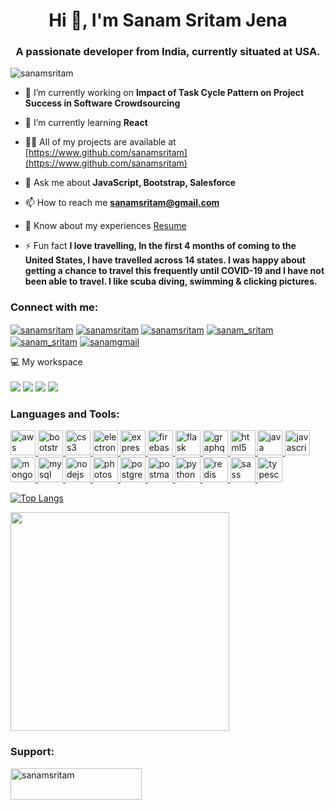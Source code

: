 <h1 align="center">Hi 👋, I'm Sanam Sritam Jena</h1>
<h3 align="center">A passionate developer from India, currently situated at USA.</h3>

<p align="left"> <img src="https://komarev.com/ghpvc/?username=sanamsritam&label=Profile%20views&color=0e75b6&style=flat" alt="sanamsritam" /> </p>

- 🔭 I’m currently working on **Impact of Task Cycle Pattern on Project Success in Software Crowdsourcing**

- 🌱 I’m currently learning **React**

- 👨‍💻 All of my projects are available at [https://www.github.com/sanamsritam](https://www.github.com/sanamsritam)

- 💬 Ask me about **JavaScript, Bootstrap, Salesforce**

- 📫 How to reach me **sanamsritam@gmail.com**

- 📄 Know about my experiences [Resume](https://drive.google.com/file/d/18S4m3dX4AxykItXRVI5J931mnIpLmHna/view?usp=sharing)

- ⚡ Fun fact **I love travelling, In the first 4 months of coming to the United States, I have travelled across 14 states. I was happy about getting a chance to travel this frequently until COVID-19 and I have not been able to travel. I like scuba diving, swimming & clicking pictures.**

<h3 align="left">Connect with me:</h3>
<p align="left">
<a href="https://www.twitter.com/sanamsritam" target="blank"><img align="center" src="https://img.shields.io/badge/Twitter-1DA1F2?style=for-the-badge&logo=twitter&logoColor=white" alt="sanamsritam" /></a>
<a href="https://www.linkedin.com/in/sanamsritam" target="blank"><img align="center" src="https://img.shields.io/badge/linkedin-%230077B5.svg?&style=for-the-badge&logo=linkedin&logoColor=white" alt="sanamsritam"/></a>
<a href="https://www.facebook.com/sanamsritam" target="blank"><img align="center" src="https://img.shields.io/badge/Facebook-1877F2?style=for-the-badge&logo=facebook&logoColor=white" alt="sanamsritam" /></a>
<a href="https://www.instagram.com/sanam_sritam" target="blank"><img align="center" src="https://img.shields.io/badge/Instagram-E4405F?style=for-the-badge&logo=instagram&logoColor=white" alt="sanam_sritam"/></a>
<a href="https://api.whatsapp.com/send?phone=12019205664&text=Hi!%0AI%20found%20you%20on%20GitHub" target="blank"><img align="center" src="https://img.shields.io/badge/WhatsApp-25D366?style=for-the-badge&logo=whatsapp&logoColor=white" alt="sanam_sritam"/></a>
<a href="mailto:sanamsritam@gmail.com" target="blank"><img align="center" src="https://img.shields.io/badge/Gmail-D14836?style=for-the-badge&logo=gmail&logoColor=white" alt="sanamgmail"/></a>
</p>

<p align='left'>
 💻 My workspace<br/><br/>
  <img src="https://img.shields.io/badge/windows-%230078D6.svg?&style=for-the-badge&logo=windows&logoColor=white" />
  <img src="https://img.shields.io/badge/intel-core%20i5%203rd-%230071C5.svg?&style=for-the-badge&logo=intel&logoColor=white" />
  <img src="https://img.shields.io/badge/RAM-12GB-%230071C5.svg?&style=for-the-badge&logoColor=white" />
  <img src="https://img.shields.io/badge/intel-hd%204000-%2376B900.svg?&style=for-the-badge&logo=intel&logoColor=white" />
</p>

### Languages and Tools:

<p align="left"> <a href="https://aws.amazon.com" target="_blank"> <img src="https://devicons.github.io/devicon/devicon.git/icons/amazonwebservices/amazonwebservices-original-wordmark.svg" alt="aws" width="40" height="40"/> </a> <a href="https://getbootstrap.com" target="_blank"> <img src="https://devicons.github.io/devicon/devicon.git/icons/bootstrap/bootstrap-plain.svg" alt="bootstrap" width="40" height="40"/> </a> <a href="https://www.w3schools.com/css/" target="_blank"> <img src="https://devicons.github.io/devicon/devicon.git/icons/css3/css3-original-wordmark.svg" alt="css3" width="40" height="40"/> </a> <a href="https://www.electronjs.org" target="_blank"> <img src="https://devicons.github.io/devicon/devicon.git/icons/electron/electron-original.svg" alt="electron" width="40" height="40"/> </a> <a href="https://expressjs.com" target="_blank"> <img src="https://devicons.github.io/devicon/devicon.git/icons/express/express-original-wordmark.svg" alt="express" width="40" height="40"/> </a> <a href="https://firebase.google.com/" target="_blank"> <img src="https://www.vectorlogo.zone/logos/firebase/firebase-icon.svg" alt="firebase" width="40" height="40"/> </a> <a href="https://flask.palletsprojects.com/" target="_blank"> <img src="https://www.vectorlogo.zone/logos/pocoo_flask/pocoo_flask-icon.svg" alt="flask" width="40" height="40"/> </a> <a href="https://graphql.org" target="_blank"> <img src="https://www.vectorlogo.zone/logos/graphql/graphql-icon.svg" alt="graphql" width="40" height="40"/> </a> <a href="https://www.w3.org/html/" target="_blank"> <img src="https://devicons.github.io/devicon/devicon.git/icons/html5/html5-original-wordmark.svg" alt="html5" width="40" height="40"/> </a> <a href="https://www.java.com" target="_blank"> <img src="https://devicons.github.io/devicon/devicon.git/icons/java/java-original-wordmark.svg" alt="java" width="40" height="40"/> </a> <a href="https://developer.mozilla.org/en-US/docs/Web/JavaScript" target="_blank"> <img src="https://devicons.github.io/devicon/devicon.git/icons/javascript/javascript-original.svg" alt="javascript" width="40" height="40"/> </a> <a href="https://www.mongodb.com/" target="_blank"> <img src="https://devicons.github.io/devicon/devicon.git/icons/mongodb/mongodb-original-wordmark.svg" alt="mongodb" width="40" height="40"/> </a> <a href="https://www.mysql.com/" target="_blank"> <img src="https://devicons.github.io/devicon/devicon.git/icons/mysql/mysql-original-wordmark.svg" alt="mysql" width="40" height="40"/> </a> <a href="https://nodejs.org" target="_blank"> <img src="https://devicons.github.io/devicon/devicon.git/icons/nodejs/nodejs-original-wordmark.svg" alt="nodejs" width="40" height="40"/> </a> <a href="https://www.photoshop.com/en" target="_blank"> <img src="https://devicons.github.io/devicon/devicon.git/icons/photoshop/photoshop-plain.svg" alt="photoshop" width="40" height="40"/> </a> <a href="https://www.postgresql.org" target="_blank"> <img src="https://devicons.github.io/devicon/devicon.git/icons/postgresql/postgresql-original-wordmark.svg" alt="postgresql" width="40" height="40"/> </a> <a href="https://postman.com" target="_blank"> <img src="https://www.vectorlogo.zone/logos/getpostman/getpostman-icon.svg" alt="postman" width="40" height="40"/> </a> <a href="https://www.python.org" target="_blank"> <img src="https://devicons.github.io/devicon/devicon.git/icons/python/python-original.svg" alt="python" width="40" height="40"/> </a> <a href="https://redis.io" target="_blank"> <img src="https://devicons.github.io/devicon/devicon.git/icons/redis/redis-original-wordmark.svg" alt="redis" width="40" height="40"/> </a> <a href="https://sass-lang.com" target="_blank"> <img src="https://devicons.github.io/devicon/devicon.git/icons/sass/sass-original.svg" alt="sass" width="40" height="40"/> </a> <a href="https://www.typescriptlang.org/" target="_blank"> <img src="https://devicons.github.io/devicon/devicon.git/icons/typescript/typescript-original.svg" alt="typescript" width="40" height="40"/> </a> </p>

[![Top Langs](https://github-readme-stats.vercel.app/api/top-langs/?username=sanamsritam&layout=compact)](https://github.com/anuraghazra/github-readme-stats)
<p align='left'>
  <a href="#"><img src="https://github-readme-stats.vercel.app/api?username=sanamsritam&show_icons=true&count_private=true&theme=dark" width="350"></a>
</p>

<h3 align="left">Support:</h3>
<p><a href="https://www.buymeacoffee.com/sanamsritam"> <img align="left" src="https://cdn.buymeacoffee.com/buttons/v2/default-yellow.png" height="50" width="210" alt="sanamsritam" /></a></p><br><br>
